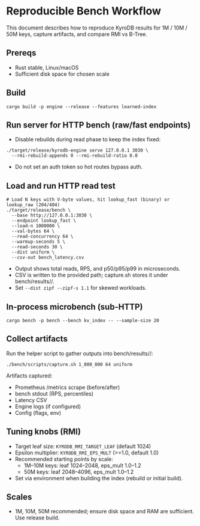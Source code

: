 # Reproducible Bench Workflow

This document describes how to reproduce KyroDB results for 1M / 10M / 50M keys, capture artifacts, and compare RMI vs B-Tree.

## Prereqs
- Rust stable, Linux/macOS
- Sufficient disk space for chosen scale

## Build
```
cargo build -p engine --release --features learned-index
```

## Run server for HTTP bench (raw/fast endpoints)
- Disable rebuilds during read phase to keep the index fixed:
```
./target/release/kyrodb-engine serve 127.0.0.1 3030 \
  --rmi-rebuild-appends 0 --rmi-rebuild-ratio 0.0
```
- Do not set an auth token so hot routes bypass auth.

## Load and run HTTP read test
```
# Load N keys with V-byte values, hit lookup_fast (binary) or lookup_raw (204/404)
./target/release/bench \
  --base http://127.0.0.1:3030 \
  --endpoint lookup_fast \
  --load-n 1000000 \
  --val-bytes 64 \
  --read-concurrency 64 \
  --warmup-seconds 5 \
  --read-seconds 30 \
  --dist uniform \
  --csv-out bench_latency.csv
```
- Output shows total reads, RPS, and p50/p95/p99 in microseconds.
- CSV is written to the provided path; capture.sh stores it under bench/results/<commit>/.
- Set `--dist zipf --zipf-s 1.1` for skewed workloads.

## In-process microbench (sub-HTTP)
```
cargo bench -p bench --bench kv_index -- --sample-size 20
```

## Collect artifacts
Run the helper script to gather outputs into bench/results/<commit>/:
```
./bench/scripts/capture.sh 1_000_000 64 uniform
```
Artifacts captured:
- Prometheus /metrics scrape (before/after)
- bench stdout (RPS, percentiles)
- Latency CSV
- Engine logs (if configured)
- Config (flags, env)

## Tuning knobs (RMI)
- Target leaf size: `KYRODB_RMI_TARGET_LEAF` (default 1024)
- Epsilon multiplier: `KYRODB_RMI_EPS_MULT` (>=1.0, default 1.0)
- Recommended starting points by scale:
  - 1M–10M keys: leaf 1024–2048, eps_mult 1.0–1.2
  - 50M keys: leaf 2048–4096, eps_mult 1.0–1.2
- Set via environment when building the index (rebuild or initial build).

## Scales
- 1M, 10M, 50M recommended; ensure disk space and RAM are sufficient. Use release build.
